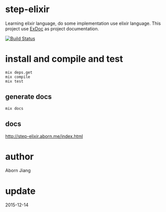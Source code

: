 # step-elixir
Learning elixir language, do some implementation use elixir language. This project use [ExDoc](https://github.com/elixir-lang/ex_doc) as project documentation.

[![Build Status](https://travis-ci.org/aborn/step-elixir.svg?branch=master)](https://travis-ci.org/aborn/step-elixir)

# install and compile and test
```
mix deps.get
mix compile
mix test
```

## generate docs
```
mix docs
```

## docs
http://step-elixir.aborn.me/index.html

# author
Aborn Jiang

# update
2015-12-14

